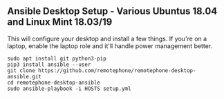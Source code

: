 ## Ansible Desktop Setup - Various Ubuntus 18.04 and Linux Mint 18.03/19

This will configure your desktop and install a few things. If you're on a laptop, enable the laptop role and it'll handle power management better. 

```
sudo apt install git python3-pip
pip3 install ansible --user
git clone https://github.com/remotephone/remotephone-desktop-ansible.git
cd remotephone-desktop-ansible
sudo ansible-playbook -i HOSTS setup.yml 
```
